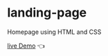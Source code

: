 # landing-page
Homepage using HTML and CSS

[live Demo](https://rushilriyaz.github.io/landing-page/) 👈
